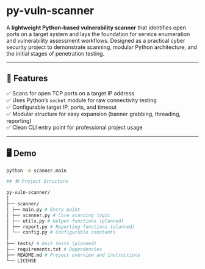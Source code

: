 # py-vuln-scanner

A **lightweight Python-based vulnerability scanner** that identifies open ports on a target system and lays the foundation for service enumeration and vulnerability assessment workflows. Designed as a practical cyber security project to demonstrate scanning, modular Python architecture, and the initial stages of penetration testing.

---

## 🚀 Features

✅ Scans for open TCP ports on a target IP address  
✅ Uses Python’s `socket` module for raw connectivity testing  
✅ Configurable target IP, ports, and timeout  
✅ Modular structure for easy expansion (banner grabbing, threading, reporting)  
✅ Clean CLI entry point for professional project usage

---

## 🖥️ Demo

```bash
python -m scanner.main

## 🛠️ Project Structure

py-vuln-scanner/
│
├── scanner/
│ ├── main.py # Entry point
│ ├── scanner.py # Core scanning logic
│ ├── utils.py # Helper functions (planned)
│ ├── report.py # Reporting functions (planned)
│ └── config.py # Configurable constants
│
├── tests/ # Unit tests (planned)
├── requirements.txt # Dependencies
├── README.md # Project overview and instructions
└── LICENSE
